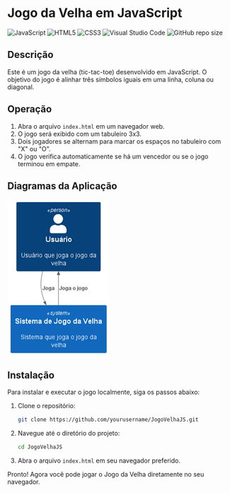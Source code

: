 # Jogo da Velha em JavaScript

![JavaScript](https://img.shields.io/badge/JavaScript-ES6%2B-yellow)
![HTML5](https://img.shields.io/badge/HTML5-%23E34F26.svg?&style=flat&logo=html5&logoColor=white)
![CSS3](https://img.shields.io/badge/CSS3-%231572B6.svg?&style=flat&logo=css3&logoColor=white)
![Visual Studio Code](https://img.shields.io/badge/IDE-Visual%20Studio%20Code-blue)
![GitHub repo size](https://img.shields.io/github/repo-size/samorysundjata/JogoVelhaJS?label=Repo%20Size&color=blue&style=flat&suffix=KB)

## Descrição

Este é um jogo da velha (tic-tac-toe) desenvolvido em JavaScript. O objetivo do jogo é alinhar três símbolos iguais em uma linha, coluna ou diagonal.

## Operação

1. Abra o arquivo `index.html` em um navegador web.
2. O jogo será exibido com um tabuleiro 3x3.
3. Dois jogadores se alternam para marcar os espaços no tabuleiro com "X" ou "O".
4. O jogo verifica automaticamente se há um vencedor ou se o jogo terminou em empate.

## Diagramas da Aplicação

![Diagrama da Aplicação](out/docs/Context/GameContext.png)

## Instalação

Para instalar e executar o jogo localmente, siga os passos abaixo:

1. Clone o repositório:
    ```bash
    git clone https://github.com/yourusername/JogoVelhaJS.git
    ```
2. Navegue até o diretório do projeto:
    ```bash
    cd JogoVelhaJS
    ```
3. Abra o arquivo `index.html` em seu navegador preferido.

Pronto! Agora você pode jogar o Jogo da Velha diretamente no seu navegador.
